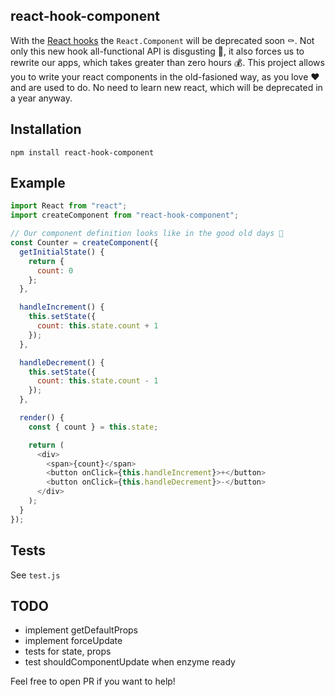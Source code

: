 ## react-hook-component

With the [React hooks](https://reactjs.org/docs/hooks-intro.html) the `React.Component` will be deprecated soon ⚰️.
Not only this new hook all-functional API is disgusting 🤢, it also forces us to rewrite our apps, which takes greater than zero hours 💰. This project allows you to write your react components in the old-fasioned way, as you love ❤️ and are used to do. No need to learn new react, which will be deprecated in a year anyway.

## Installation

```
npm install react-hook-component
```

## Example

```js
import React from "react";
import createComponent from "react-hook-component";

// Our component definition looks like in the good old days 🤩
const Counter = createComponent({
  getInitialState() {
    return {
      count: 0
    };
  },

  handleIncrement() {
    this.setState({
      count: this.state.count + 1
    });
  },

  handleDecrement() {
    this.setState({
      count: this.state.count - 1
    });
  },

  render() {
    const { count } = this.state;

    return (
      <div>
        <span>{count}</span>
        <button onClick={this.handleIncrement}>+</button>
        <button onClick={this.handleDecrement}>-</button>
      </div>
    );
  }
});
```

## Tests

See `test.js`

## TODO

- implement getDefaultProps
- implement forceUpdate
- tests for state, props
- test shouldComponentUpdate when enzyme ready

Feel free to open PR if you want to help!
